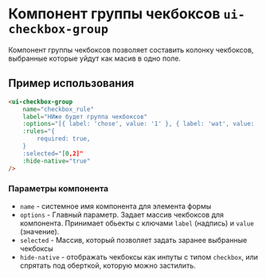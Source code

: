 # Компонент группы чекбоксов `ui-checkbox-group`

Компонент группы чекбоксов позволяет составить колонку чекбоксов, выбранные которые уйдут как масив в одно поле.

## Пример использования

```html
<ui-checkbox-group
	name="checkbox_rule"
	label="НИже будет группа чекбоксов"
	:options="[{ label: 'chose', value: '1' }, { label: 'wat', value: '2' }, { label: 'nom', value: 'wooop' }]"
	:rules="{
		required: true,
	}
	:selected="[0,2]"
	:hide-native="true"
/>
```

### Параметры компонента

- `name` -  системное имя компонента для элемента формы
- `options` - Главный параметр. Задает массив чекбоксов для компонента. Принимает обьекты с ключами `label` (надпись) и `value` (значение).
- `selected` - Массив, который позволяет задать заранее выбранные чекбоксы
- `hide-native` - отображать чекбоксы как инпуты с типом `checkbox`, или спрятать под оберткой, которую можно застилить.
